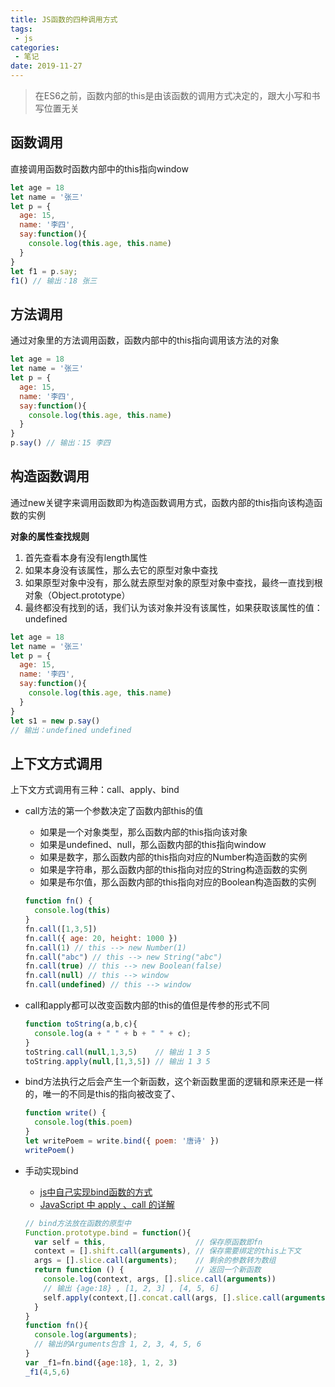 ```yaml
---
title: JS函数的四种调用方式
tags:
 - js
categories:
 - 笔记
date: 2019-11-27
---
```


> 在ES6之前，函数内部的this是由该函数的调用方式决定的，跟大小写和书写位置无关

## 函数调用

直接调用函数时函数内部中的this指向window

```javascript
let age = 18
let name = '张三'
let p = {
  age: 15,
  name: '李四',
  say:function(){
    console.log(this.age, this.name)
  }
}
let f1 = p.say;
f1() // 输出：18 张三
```

## 方法调用

通过对象里的方法调用函数，函数内部中的this指向调用该方法的对象

```javascript
let age = 18
let name = '张三'
let p = {
  age: 15,
  name: '李四',
  say:function(){
    console.log(this.age, this.name)
  }
}
p.say() // 输出：15 李四
```

## 构造函数调用

通过new关键字来调用函数即为构造函数调用方式，函数内部的this指向该构造函数的实例

**对象的属性查找规则**
1. 首先查看本身有没有length属性
2. 如果本身没有该属性，那么去它的原型对象中查找
3. 如果原型对象中没有，那么就去原型对象的原型对象中查找，最终一直找到根对象（Object.prototype）
4. 最终都没有找到的话，我们认为该对象并没有该属性，如果获取该属性的值：undefined

```javascript
let age = 18
let name = '张三'
let p = {
  age: 15,
  name: '李四',
  say:function(){
    console.log(this.age, this.name)
  }
}
let s1 = new p.say()
// 输出：undefined undefined
```

## 上下文方式调用

上下文方式调用有三种：call、apply、bind

- call方法的第一个参数决定了函数内部this的值
  - 如果是一个对象类型，那么函数内部的this指向该对象
  - 如果是undefined、null，那么函数内部的this指向window
  - 如果是数字，那么函数内部的this指向对应的Number构造函数的实例
  - 如果是字符串，那么函数内部的this指向对应的String构造函数的实例
  - 如果是布尔值，那么函数内部的this指向对应的Boolean构造函数的实例

  ```javascript
  function fn() {
    console.log(this)
  }
  fn.call([1,3,5])
  fn.call({ age: 20, height: 1000 })
  fn.call(1) // this --> new Number(1)
  fn.call("abc") // this --> new String("abc")
  fn.call(true) // this --> new Boolean(false)
  fn.call(null) // this --> window
  fn.call(undefined) // this --> window
  ```

- call和apply都可以改变函数内部的this的值但是传参的形式不同

  ```javascript
  function toString(a,b,c){
    console.log(a + " " + b + " " + c);
  }
  toString.call(null,1,3,5)    // 输出 1 3 5
  toString.apply(null,[1,3,5]) // 输出 1 3 5
  ```

- bind方法执行之后会产生一个新函数，这个新函数里面的逻辑和原来还是一样的，唯一的不同是this的指向被改变了、

  ```javascript
  function write() {
    console.log(this.poem)
  }
  let writePoem = write.bind({ poem: '唐诗' })
  writePoem()
  ```

- 手动实现bind

  - [js中自己实现bind函数的方式](https://blog.csdn.net/lovefengruoqing/article/details/80186401)  
  - [JavaScript 中 apply 、call 的详解](https://github.com/lin-xin/blog/issues/7)
  ```javascript
  // bind方法放在函数的原型中
  Function.prototype.bind = function(){
    var self = this,                    // 保存原函数即fn
    context = [].shift.call(arguments), // 保存需要绑定的this上下文
    args = [].slice.call(arguments);    // 剩余的参数转为数组
    return function () {                // 返回一个新函数
      console.log(context, args, [].slice.call(arguments))
      // 输出 {age:18} , [1, 2, 3] , [4, 5, 6]
      self.apply(context,[].concat.call(args, [].slice.call(arguments)));
    }
  }
  function fn(){
    console.log(arguments);
    // 输出的Arguments包含 1, 2, 3, 4, 5, 6
  }
  var _f1=fn.bind({age:18}, 1, 2, 3)
  _f1(4,5,6)
  ```